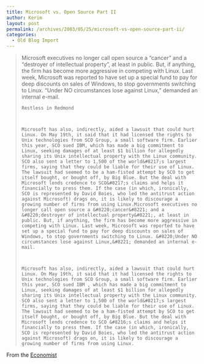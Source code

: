 ```yaml
---
title: Microsoft vs. Open Source Part II
author: Kerim
layout: post
permalink: /archives/2003/05/25/microsoft-vs-open-source-part-ii/
categories:
  - Old Blog Import
---
```


>   Microsoft executives no longer call open source a &#8220;cancer&#8221; and a &#8220;destroyer of intellectual property&#8221;, at least in public. But, if anything, the firm has become more aggressive in competing with Linux. Last week, Microsoft was reported to have set up a special fund to pay for deep discounts on sales of Windows, to stop governments switching to Linux. &#8220;Under NO circumstances lose against Linux,&#8221; demanded an internal e-mail.  
>   
>   
>     Restless in Redmond
>   
>   
>   
>     Microsoft has also, indirectly, aided a lawsuit that could hurt Linux. On May 19th, it said that it had licensed the rights to Unix technologies from SCO Group, a small software firm. Earlier this year, SCO sued IBM, which has made a big commitment to Linux, seeking damages of at least $1 billion for allegedly sharing its Unix intellectual property with the Linux community. SCO also sent a letter to 1,500 of the world&#8217;s largest firms, saying that they could be liable for their use of Linux. The lawsuit had seemed to be a ham-fisted attempt by SCO to get itself bought, or bought off, by Big Blue. But the deal with Microsoft lends credence to SCO&#8217;s claims and helps it financially to press them. If the case (in which, ironically, SCO is represented by David Boies, who led the antitrust action against Microsoft) drags on, it is likely to discourage a growing number of firms from using Linux.Microsoft executives no longer call open source a &#8220;cancer&#8221; and a &#8220;destroyer of intellectual property&#8221;, at least in public. But, if anything, the firm has become more aggressive in competing with Linux. Last week, Microsoft was reported to have set up a special fund to pay for deep discounts on sales of Windows, to stop governments switching to Linux. &#8220;Under NO circumstances lose against Linux,&#8221; demanded an internal e-mail.
>   
>   
>   
>     Microsoft has also, indirectly, aided a lawsuit that could hurt Linux. On May 19th, it said that it had licensed the rights to Unix technologies from SCO Group, a small software firm. Earlier this year, SCO sued IBM , which has made a big commitment to Linux, seeking damages of at least $1 billion for allegedly sharing its Unix intellectual property with the Linux community. SCO also sent a letter to 1,500 of the world&#8217;s largest firms, saying that they could be liable for their use of Linux. The lawsuit had seemed to be a ham-fisted attempt by SCO to get itself bought, or bought off, by Big Blue. But the deal with Microsoft lends credence to SCO &#8216;s claims and helps it financially to press them. If the case (in which, ironically, SCO is represented by David Boies, who led the antitrust action against Microsoft) drags on, it is likely to discourage a growing number of firms from using Linux.
>   


From the <a href="http://www.economist.com/people/displayStory.cfm?story_id=1795930" onclick="_gaq.push(['_trackEvent', 'outbound-article', 'http://www.economist.com/people/displayStory.cfm?story_id=1795930', 'Economist']);" >Economist</a>

